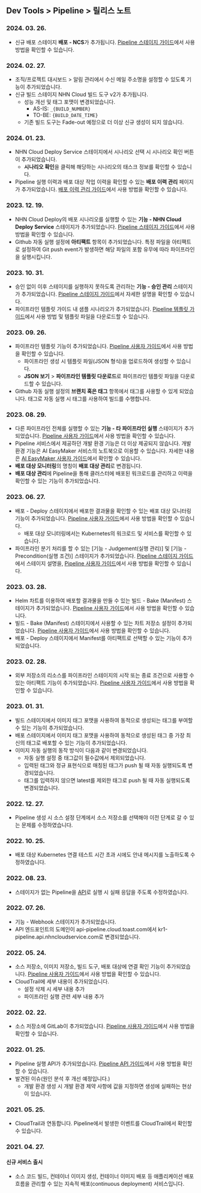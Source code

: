 ## Dev Tools > Pipeline > 릴리스 노트

### 2024. 03. 26.
* 신규 배포 스테이지 **배포 - NCS**가 추가됩니다. [Pipeline 스테이지 가이드](/Dev%20Tools/Pipeline/ko/stage-guide/#-)에서 사용 방법을 확인할 수 있습니다.

### 2024. 02. 27.
* 조직/프로젝트 대시보드 > 알림 관리에서 수신 메일 주소명을 설정할 수 있도록 기능이 추가되었습니다.
* 신규 빌드 스테이지 NHN Cloud 빌드 도구 v2가 추가됩니다. 
    * 성능 개선 및 태그 포맷이 변경되었습니다. 
       * AS-IS: `_{BUILD_NUMBER}`
       * TO-BE: `{BUILD_DATE_TIME}`
    * 기존 빌드 도구는 Fade-out 예정으로 더 이상 신규 생성이 되지 않습니다.

### 2024. 01. 23.
* NHN Cloud Deploy Service 스테이지에서 시나리오 선택 시 시나리오 확인 버튼이 추가되었습니다.
    * **시나리오 확인**을 클릭해 해당하는 시나리오의 태스크 정보를 확인할 수 있습니다.
* Pipeline 실행 이력과 배포 대상 작업 이력을 확인할 수 있는 **배포 이력 관리** 페이지가 추가되었습니다. [배포 이력 관리 가이드](/Dev%20Tools/Pipeline/ko/deploy-history-management)에서 사용 방법을 확인할 수 있습니다.

### 2023. 12. 19.
* NHN Cloud Deploy의 배포 시나리오를 실행할 수 있는 **기능 - NHN Cloud Deploy Service** 스테이지가 추가되었습니다. [Pipeline 스테이지 가이드](/Dev%20Tools/Pipeline/ko/stage-guide/#-)에서 사용 방법을 확인할 수 있습니다.
* Github 자동 실행 설정에 **아티팩트** 항목이 추가되었습니다. 특정 파일을 아티팩트로 설정하여 Git push event가 발생하면 해당 파일의 포함 유무에 따라 파이프라인을 실행시킵니다.

### 2023. 10. 31.
* 승인 없이 이후 스테이지를 실행하지 못하도록 관리하는 **기능 - 승인 관리** 스테이지가 추가되었습니다. [Pipeline 스테이지 가이드](/Dev%20Tools/Pipeline/ko/stage-guide/#-)에서 자세한 설명을 확인할 수 있습니다.
* 파이프라인 템플릿 가이드 내 샘플 시나리오가 추가되었습니다. [Pipeline 템플릿 가이드](/Dev%20Tools/Pipeline/ko/template-guide/#_2)에서 사용 방법 및 템플릿 파일을 다운로드할 수 있습니다.

### 2023. 09. 26.
* 파이프라인 템플릿 기능이 추가되었습니다. [Pipeline 사용자 가이드](/Dev%20Tools/Pipeline/ko/template-guide/#_1)에서 사용 방법을 확인할 수 있습니다.
    * 파이프라인 생성 시 템플릿 파일(JSON 형식)을 업로드하여 생성할 수 있습니다.
    * **JSON 보기** > **파이프라인 템플릿 다운로드**로 파이프라인 템플릿 파일을 다운로드할 수 있습니다.
* Github 자동 실행 설정의 **브랜치 혹은 태그** 항목에서 태그를 사용할 수 있게 되었습니다. 태그로 자동 실행 시 태그를 사용하여 빌드를 수행합니다.

### 2023. 08. 29.
* 다른 파이프라인 전체를 실행할 수 있는 **기능 - 타 파이프라인 실행** 스테이지가 추가되었습니다. [Pipeline 사용자 가이드](/Dev%20Tools/Pipeline/ko/stage-guide/#_4)에서 사용 방법을 확인할 수 있습니다.
* Pipeline 서비스에서 제공하던 개발 환경 기능은 더 이상 제공되지 않습니다. 개발 환경 기능은 AI EasyMaker 서비스의 노트북으로 이용할 수 있습니다. 자세한 내용은 [AI EasyMaker 사용자 가이드](/Machine%20Learning/AI%20EasyMaker/ko/console-guide/#_2)에서 확인할 수 있습니다.
* **배포 대상 모니터링**의 명칭이 **배포 대상 관리**로 변경됩니다.
* **배포 대상 관리**에 Pipeline을 통해 클러스터에 배포된 워크로드를 관리하고 이력을 확인할 수 있는 기능이 추가되었습니다.

### 2023. 06. 27.
* 배포 - Deploy 스테이지에서 배포한 결과물을 확인할 수 있는 배포 대상 모니터링 기능이 추가되었습니다. [Pipeline 사용자 가이드](/Dev%20Tools/Pipeline/ko/deploy-target-monitoring)에서 사용 방법을 확인할 수 있습니다.
    * 배포 대상 모니터링에서는 Kubernetes의 워크로드 및 서비스를 확인할 수 있습니다.
* 파이프라인 분기 처리를 할 수 있는 [기능 - Judgement(실행 관리)] 및 [기능 - Precondition(실행 조건)] 스테이지가 추가되었습니다. [Pipeline 스테이지 가이드](/Dev%20Tools/Pipeline/ko/stage-guide/#-judgement)에서 스테이지 설명을, [Pipeline 사용자 가이드](/Dev%20Tools/Pipeline/ko/pipeline-management/#_15)에서 사용 방법을 확인할 수 있습니다.

### 2023. 03. 28.
* Helm 차트를 이용하여 배포할 결과물을 만들 수 있는 빌드 - Bake (Manifest) 스테이지가 추가되었습니다. [Pipeline 사용자 가이드](/Dev%20Tools/Pipeline/ko/stage-guide/#-bake-manifest)에서 사용 방법을 확인할 수 있습니다.
* 빌드 - Bake (Manifest) 스테이지에서 사용할 수 있는 차트 저장소 설정이 추가되었습니다. [Pipeline 사용자 가이드](/Dev%20Tools/Pipeline/ko/environment-config/#_6)에서 사용 방법을 확인할 수 있습니다.
* 배포 - Deploy 스테이지에서 Manifest를 아티팩트로 선택할 수 있는 기능이 추가되었습니다.

### 2023. 02. 28.
* 외부 저장소의 리소스를 파이프라인 스테이지의 시작 또는 종료 조건으로 사용할 수 있는 아티팩트 기능이 추가되었습니다. [Pipeline 사용자 가이드](/Dev%20Tools/Pipeline/ko/pipeline-management/#_1)에서 사용 방법을 확인할 수 있습니다.

### 2023. 01. 31.
* 빌드 스테이지에서 이미지 태그 포맷을 사용하여 동적으로 생성되는 태그를 부여할 수 있는 기능이 추가되었습니다.
* 배포 스테이지에서 이미지 태그 포맷을 사용하여 동적으로 생성된 태그 중 가장 최신의 태그로 배포할 수 있는 기능이 추가되었습니다.
* 이미지 자동 실행의 동작 방식이 다음과 같이 변경되었습니다.
    * 자동 실행 설정 중 태그값이 필수값에서 제외되었습니다.
    * 입력된 태그와 정규 표현식으로 매칭된 태그가 push 될 때 자동 실행되도록 변경되었습니다.  
    * 태그를 입력하지 않으면 latest를 제외한 태그로 push 될 때 자동 실행되도록 변경되었습니다.

### 2022. 12. 27.
* Pipeline 생성 시 소스 설정 단계에서 소스 저장소를 선택해야 이전 단계로 갈 수 있는 문제를 수정하였습니다.

### 2022. 10. 25.
* 배포 대상 Kubernetes 연결 테스트 시간 초과 시에도 안내 메시지를 노출하도록 수정하였습니다.

### 2022. 08. 23.
* 스테이지가 없는 Pipeline을 [API](/Dev%20Tools/Pipeline/ko/api-guide/#pipeline)로 실행 시 실패 응답을 주도록 수정하였습니다.

### 2022. 07. 26.
* 기능 - Webhook 스테이지가 추가되었습니다.
* API 엔드포인트의 도메인이 api-pipeline.cloud.toast.com에서 kr1-pipeline.api.nhncloudservice.com로 변경되었습니다.

### 2022. 05. 24.
* 소스 저장소, 이미지 저장소, 빌드 도구, 배포 대상에 연결 확인 기능이 추가되었습니다. [Pipeline 사용자 가이드](/Dev%20Tools/Pipeline/ko/environment-config)에서 사용 방법을 확인할 수 있습니다. 
* CloudTrail에 세부 내용이 추가되었습니다.
    * 설정 삭제 시 세부 내용 추가
    * 파이프라인 실행 관련 세부 내용 추가

### 2022. 02. 22.
* 소스 저장소에 GitLab이 추가되었습니다. [Pipeline 사용자 가이드](/Dev%20Tools/Pipeline/ko/environment-config/#_2)에서 사용 방법을 확인할 수 있습니다.

### 2022. 01. 25.
* Pipeline 실행 API가 추가되었습니다. [Pipeline API 가이드](/Dev%20Tools/Pipeline/ko/api-guide/#pipeline)에서 사용 방법을 확인할 수 있습니다.
* 발견된 이슈(원인 분석 후 개선 예정입니다.)
    * 개발 환경 생성 시 개발 환경 제약 사항에 값을 지정하면 생성에 실패하는 현상이 있습니다.

### 2021. 05. 25.
* CloudTrail과 연동합니다. Pipeline에서 발생한 이벤트를 CloudTrail에서 확인할 수 있습니다.

### 2021. 04. 27.

#### 신규 서비스 출시
* 소스 코드 빌드, 컨테이너 이미지 생성, 컨테이너 이미지 배포 등 애플리케이션 배포 흐름을 관리할 수 있는 지속적 배포(continuous deployment) 서비스입니다.
